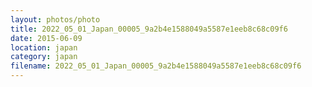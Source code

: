 ```yaml
---
layout: photos/photo
title: 2022_05_01_Japan_00005_9a2b4e1588049a5587e1eeb8c68c09f6
date: 2015-06-09
location: japan
category: japan
filename: 2022_05_01_Japan_00005_9a2b4e1588049a5587e1eeb8c68c09f6
---
```

